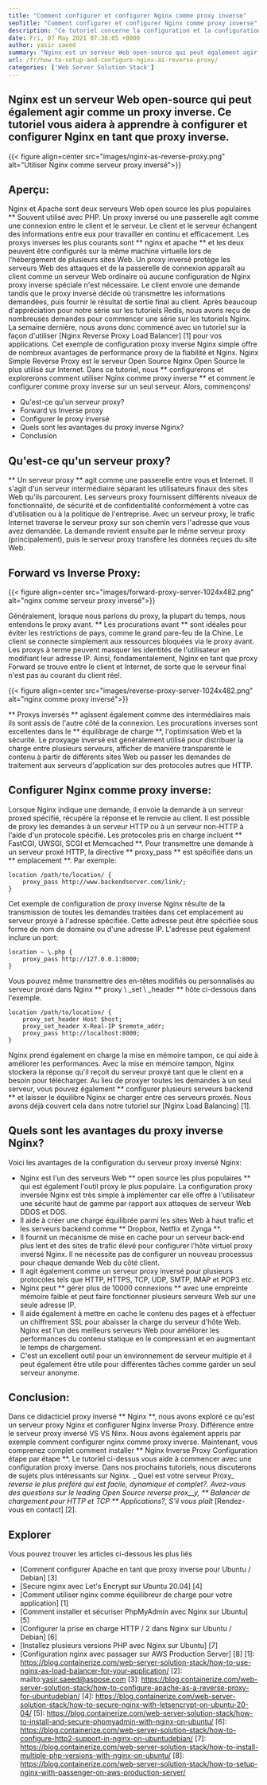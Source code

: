 ```yaml
---
title: "Comment configurer et configurer Nginx comme proxy inverse" 
seoTitle: "Comment configurer et configurer Nginx comme proxy inverse" 
description: "Ce tutoriel concerne la configuration et la configuration de Nginx en tant que proxy inverse. Nginx est considéré comme l'un des serveurs Web proxy inverses open-source les plus populaires." 
date: Fri, 07 May 2021 07:38:05 +0000
author: yasir saeed
summary: "Nginx est un serveur Web open-source qui peut également agir comme un proxy inversé. Ce tutoriel vous aidera à apprendre à configurer et configurer Nginx en tant que proxy inverse." 
url: /fr/how-to-setup-and-configure-nginx-as-reverse-proxy/
categories: ['Web Server Solution Stack']
---
```


## Nginx est un serveur Web open-source qui peut également agir comme un proxy inverse. Ce tutoriel vous aidera à apprendre à configurer et configurer Nginx en tant que proxy inverse.

{{< figure align=center src="images/nginx-as-reverse-proxy.png" alt="Utiliser Nginx comme serveur proxy inversé">}}


## Aperçu:
Nginx et Apache sont deux serveurs Web open source les plus populaires ** Souvent utilisé avec PHP. Un proxy inversé ou une passerelle agit comme une connexion entre le client et le serveur. Le client et le serveur échangent des informations entre eux pour travailler en continu et efficacement. Les proxys inverses les plus courants sont ** nginx et apache ** et les deux peuvent être configurés sur la même machine virtuelle lors de l'hébergement de plusieurs sites Web. Un proxy inversé protège les serveurs Web des attaques et de la passerelle de connexion apparaît au client comme un serveur Web ordinaire où aucune configuration de Nginx proxy inverse spéciale n'est nécessaire. Le client envoie une demande tandis que le proxy inversé décide où transmettre les informations demandées, puis fournir le résultat de sortie final au client.
Après beaucoup d'appréciation pour notre série sur les tutoriels Redis, nous avons reçu de nombreuses demandes pour commencer une série sur les tutoriels Nginx. La semaine dernière, nous avons donc commencé avec un tutoriel sur la façon d'utiliser [Nginx Reverse Proxy Load Balancer] [1] pour vos applications. Cet exemple de configuration proxy inverse Nginx simple offre de nombreux avantages de performance proxy de la fiabilité et Nginx. Nginx Simple Reverse Proxy est le serveur Open Source Nginx Open Source le plus utilisé sur Internet. Dans ce tutoriel, nous ** configurerons et explorerons comment utiliser Nginx comme proxy inverse ** et comment le configurer comme proxy inverse sur un seul serveur. Alors, commençons!
  * Qu'est-ce qu'un serveur proxy?
  * Forward vs Inverse proxy
  * Configurer le proxy inversé
  * Quels sont les avantages du proxy inverse Nginx?
  * Conclusion

## Qu'est-ce qu'un serveur proxy?
** Un serveur proxy ** agit comme une passerelle entre vous et Internet. Il s'agit d'un serveur intermédiaire séparant les utilisateurs finaux des sites Web qu'ils parcourent. Les serveurs proxy fournissent différents niveaux de fonctionnalité, de sécurité et de confidentialité conformément à votre cas d'utilisation ou à la politique de l'entreprise.
Avec un serveur proxy, le trafic Internet traverse le serveur proxy sur son chemin vers l'adresse que vous avez demandée. La demande revient ensuite par le même serveur proxy (principalement), puis le serveur proxy transfère les données reçues du site Web.

## Forward vs Inverse Proxy:

{{< figure align=center src="images/forward-proxy-server-1024x482.png" alt="nginx comme serveur proxy inversé">}}

Généralement, lorsque nous parlons du proxy, la plupart du temps, nous entendons le proxy avant. ** Les procurations avant ** sont idéales pour éviter les restrictions de pays, comme le grand pare-feu de la Chine. Le client se connecte simplement aux ressources bloquées via le proxy avant. Les proxys à terme peuvent masquer les identités de l'utilisateur en modifiant leur adresse IP. Ainsi, fondamentalement, Nginx en tant que proxy Forward se trouve entre le client et Internet, de sorte que le serveur final n'est pas au courant du client réel.

{{< figure align=center src="images/reverse-proxy-server-1024x482.png" alt="nginx comme proxy inversé">}}

** Proxys inversés ** agissent également comme des intermédiaires mais ils sont assis de l'autre côté de la connexion. Les procurations inverses sont excellentes dans le ** équilibrage de charge **, l'optimisation Web et la sécurité. Le proxyage inversé est généralement utilisé pour distribuer la charge entre plusieurs serveurs, afficher de manière transparente le contenu à partir de différents sites Web ou passer les demandes de traitement aux serveurs d'application sur des protocoles autres que HTTP.

## Configurer Nginx comme proxy inverse:
Lorsque Nginx indique une demande, il envoie la demande à un serveur proxed spécifié, récupére la réponse et le renvoie au client. Il est possible de proxy les demandes à un serveur HTTP ou à un serveur non-HTTP à l'aide d'un protocole spécifié. Les protocoles pris en charge incluent ** FastCGI, UWSGI, SCGI et Memcached **.
Pour transmettre une demande à un serveur proxé HTTP, la directive ** proxy_pass ** est spécifiée dans un ** emplacement **. Par exemple:
```
location /path/to/location/ {
    proxy_pass http://www.backendserver.com/link/;
}
```
Cet exemple de configuration de proxy inverse Nginx résulte de la transmission de toutes les demandes traitées dans cet emplacement au serveur proxyé à l'adresse spécifiée. Cette adresse peut être spécifiée sous forme de nom de domaine ou d'une adresse IP. L'adresse peut également inclure un port:
```
location ~ \.php {
    proxy_pass http://127.0.0.1:8000;
}
```
Vous pouvez même transmettre des en-têtes modifiés ou personnalisés au serveur proxé dans Nginx ** proxy \ _set \ _header ** hôte ci-dessous dans l'exemple.
```
location /path/to/location/ {
    proxy_set_header Host $host;
    proxy_set_header X-Real-IP $remote_addr;
    proxy_pass http://localhost:8000;
}
```
Nginx prend également en charge la mise en mémoire tampon, ce qui aide à améliorer les performances. Avec la mise en mémoire tampon, Nginx stockera la réponse qu'il reçoit du serveur proxyé tant que le client en a besoin pour télécharger.
Au lieu de proxyer toutes les demandes à un seul serveur, vous pouvez également ** configurer plusieurs serveurs backend ** et laisser le équilibre Nginx se charger entre ces serveurs proxés. Nous avons déjà couvert cela dans notre tutoriel sur [Nginx Load Balancing] [1].

## Quels sont les avantages du proxy inverse Nginx?
Voici les avantages de la configuration du serveur proxy inversé Nginx:
  * Nginx est l'un des serveurs Web ** open source les plus populaires ** qui est également l'outil proxy le plus populaire. La configuration proxy inversée Nginx est très simple à implémenter car elle offre à l'utilisateur une sécurité haut de gamme par rapport aux attaques de serveur Web DDOS et DOS.
  * Il aide à créer une charge équilibrée parmi les sites Web à haut trafic et les serveurs backend comme ** Dropbox, Netflix et Zynga **.
  * Il fournit un mécanisme de mise en cache pour un serveur back-end plus lent et des sites de trafic élevé pour configurer l'hôte virtuel proxy inversé Nginx. Il ne nécessite pas de configurer un nouveau processus pour chaque demande Web du côté client.
  * Il agit également comme un serveur proxy inversé pour plusieurs protocoles tels que HTTP, HTTPS, TCP, UDP, SMTP, IMAP et POP3 etc.
  * Nginx peut ** gérer plus de 10000 connexions ** avec une empreinte mémoire faible et peut faire fonctionner plusieurs serveurs Web sur une seule adresse IP.
  * Il aide également à mettre en cache le contenu des pages et à effectuer un chiffrement SSL pour abaisser la charge du serveur d'hôte Web. Nginx est l'un des meilleurs serveurs Web pour améliorer les performances du contenu statique en le compressant et en augmentant le temps de chargement.
  * C'est un excellent outil pour un environnement de serveur multiple et il peut également être utile pour différentes tâches comme garder un seul serveur anonyme.

## Conclusion:
Dans ce didacticiel proxy inversé ** Nginx **, nous avons exploré ce qu'est un serveur proxy Nginx et configurer Nginx Inverse Proxy. Différence entre le serveur proxy inversé VS VS Ninx. Nous avons également appris par exemple comment configurer nginx comme proxy inverse. Maintenant, vous comprenez complet comment installer ** Nginx Inverse Proxy Configuration étape par étape **. Le tutoriel ci-dessus vous aide à commencer avec une configuration proxy inverse. Dans nos prochains tutoriels, nous discuterons de sujets plus intéressants sur Nginx.
_ Quel est votre serveur Proxy_ _reverse le plus préféré qui est facile, dynamique et complet?. Avez-vous des questions sur le leading_ _Open Source _reverse prox__y, ** Balancer de chargement pour HTTP et TCP ** Applications_?, S'il vous plaît_ [Rendez-vous en contact] [2].

## Explorer
Vous pouvez trouver les articles ci-dessous les plus liés
  * [Comment configurer Apache en tant que proxy inverse pour Ubuntu / Debian] [3]
  * [Secure nginx avec Let's Encrypt sur Ubuntu 20.04] [4]
  * [Comment utiliser nginx comme équilibreur de charge pour votre application] [1]
  * [Comment installer et sécuriser PhpMyAdmin avec Nginx sur Ubuntu] [5]
  * [Configurer la prise en charge HTTP / 2 dans Nginx sur Ubuntu / Debian] [6]
  * [Installez plusieurs versions PHP avec Nginx sur Ubuntu] [7]
  * [Configuration nginx avec passager sur AWS Production Server] [8]
[1]: https://blog.containerize.com/web-server-solution-stack/how-to-use-nginx-as-load-balancer-for-your-application/
[2]: mailto:yasir.saeed@aspose.com
[3]: https://blog.containerize.com/web-server-solution-stack/how-to-configure-apache-as-a-reverse-proxy-for-ubuntudebian/
[4]: https://blog.containerize.com/web-server-solution-stack/how-to-secure-nginx-with-letsencrypt-on-ubuntu-20-04/
[5]: https://blog.containerize.com/web-server-solution-stack/how-to-install-and-secure-phpmyadmin-with-nginx-on-ubuntu/
[6]: https://blog.containerize.com/web-server-solution-stack/how-to-configure-http2-support-in-nginx-on-ubuntudebian/
[7]: https://blog.containerize.com/web-server-solution-stack/how-to-install-multiple-php-versions-with-nginx-on-ubuntu/
[8]: https://blog.containerize.com/web-server-solution-stack/how-to-setup-nginx-with-passenger-on-aws-production-server/
